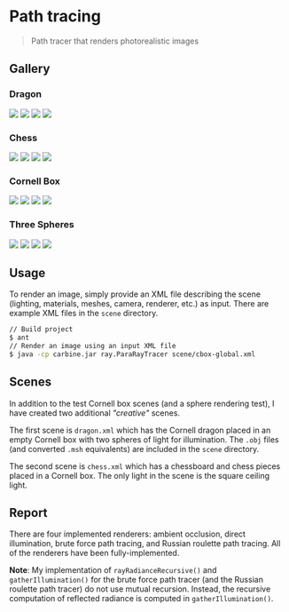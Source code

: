 # Path tracing
> Path tracer that renders photorealistic images

## Gallery

### Dragon

![](scene/dragon_ambient.png)
![](scene/dragon_direct.png)
![](scene/dragon_brute.png)
![](scene/dragon_rr.png)

### Chess

![](scene/chess_ambient.png)
![](scene/chess_direct.png)
![](scene/chess_brute.png)
![](scene/chess_rr.png)

### Cornell Box

![](scene/cbox-direct-ambient.png)
![](scene/cbox-direct-direct.png)
![](scene/cbox-direct-brute.png)
![](scene/cbox-direct-rr.png)

### Three Spheres

![](scene/three-spheres-ambient.png)
![](scene/three-spheres-direct.png)
![](scene/three-spheres-brute.png)
![](scene/three-spheres-rr.png)

## Usage

To render an image, simply provide an XML file describing the scene (lighting, materials, meshes, camera, renderer, etc.) as input. There are example XML files in the `scene` directory.

```sh
// Build project
$ ant
// Render an image using an input XML file
$ java -cp carbine.jar ray.ParaRayTracer scene/cbox-global.xml
```

## Scenes

In addition to the test Cornell box scenes (and a sphere rendering test), I have created two additional *"creative"* scenes.

The first scene is `dragon.xml` which has the Cornell dragon placed in an empty Cornell box with two spheres of light for illumination. The `.obj` files (and converted `.msh` equivalents) are included in the `scene` directory.

The second scene is `chess.xml` which has a chessboard and chess pieces placed in a Cornell box. The only light in the scene is the square ceiling light.

## Report

There are four implemented renderers: ambient occlusion, direct illumination, brute force path tracing, and Russian roulette path tracing. All of the renderers have been fully-implemented.

**Note**: My implementation of `rayRadianceRecursive()` and `gatherIllumination()` for the brute force path tracer (and the Russian roulette path tracer) do not use mutual recursion. Instead, the recursive computation of reflected radiance is computed in `gatherIllumination()`.
